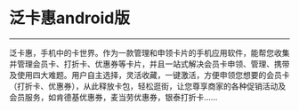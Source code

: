 # 泛卡惠android版 #

---

泛卡惠，手机中的卡世界。作为一款管理和申领卡片的手机应用软件，能帮您收集并管理会员卡、打折卡、优惠券等卡片，并且一站式解决会员卡申领、管理、携带及使用四大难题。用户自主选择，灵活收藏，一键激活，方便申领您想要的会员卡（打折卡、优惠券），从此释放卡包，轻松逛街，让您尊享商家的各种促销活动及会员服务，如肯德基优惠券，麦当劳优惠券，银泰打折卡……